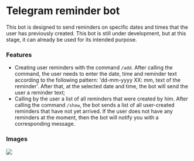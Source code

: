# Telegram reminder bot
This bot is designed to send reminders on specific dates and times that the user has previously created. This bot is still under development, but at this stage, it can already be used for its intended purpose.

### Features

- Сreating user reminders with the command `/add`. After calling the command, the user needs to enter the date, time and reminder text according to the following pattern: 'dd-mm-yyyy XX: mm, text of the reminder'. 
After that, at the selected date and time, the bot will send the user a reminder text;
- Calling by the user a list of all reminders that were created by him. After calling the command `/show`, the bot sends a list of all user-created reminders that have not yet arrived. If the user does not have any reminders at the moment, then the bot will notify you with a corresponding message.

### Images

![](https://sun9-34.userapi.com/c858328/v858328314/d1480/zazNY6P6WHk.jpg)
